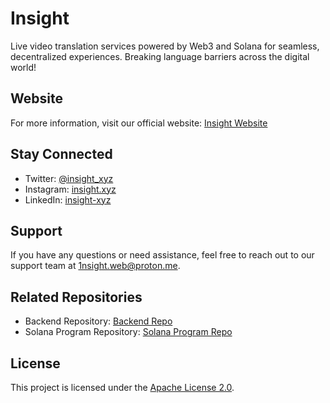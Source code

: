 # Insight
Live video translation services powered by Web3 and Solana for seamless, decentralized experiences. Breaking language barriers across the digital world!

## Website
For more information, visit our official website: [Insight Website](https://insight-app.xyz/)

## Stay Connected
- Twitter: [@insight_xyz](https://x.com/insight_xyz)
- Instagram: [insight.xyz](https://www.instagram.com/insight.xyz/)
- LinkedIn: [insight-xyz](https://www.linkedin.com/company/insight-xyz/)

## Support
If you have any questions or need assistance, feel free to reach out to our support team at 1nsight.web@proton.me.

## Related Repositories
- Backend Repository: [Backend Repo](https://github.com/insight-extension/backend)
- Solana Program Repository: [Solana Program Repo](https://github.com/insight-extension/solana-deposit-program)

## License
This project is licensed under the [Apache License 2.0](https://www.apache.org/licenses/LICENSE-2.0.html).
